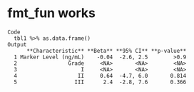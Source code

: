 # fmt_fun works

    Code
      tbl1 %>% as.data.frame()
    Output
          **Characteristic** **Beta** **95% CI** **p-value**
      1 Marker Level (ng/mL)    -0.04  -2.6, 2.5        >0.9
      2                Grade     <NA>       <NA>        <NA>
      3                    I     <NA>       <NA>        <NA>
      4                   II     0.64  -4.7, 6.0       0.814
      5                  III      2.4  -2.8, 7.6       0.366

